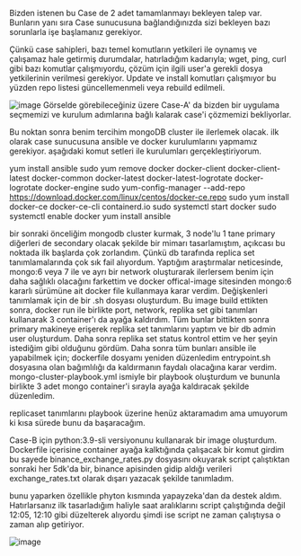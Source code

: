 Bizden istenen bu Case de 2 adet tamamlanmayı bekleyen talep var. Bunların yanı sıra Case sunucusuna bağlandığınızda sizi bekleyen bazı sorunlarla işe başlamanız gerekiyor.

Çünkü case sahipleri, bazı temel komutların yetkileri ile oynamış ve çalışamaz hale getirmiş durumdalar, hatırladığım kadarıyla; wget, ping, curl gibi bazı komutlar çalışmıyordu, 
çözüm için ilgili user'a gerekli dosya yetkilerinin verilmesi gerekiyor. Update ve install komutları çalışmıyor bu yüzden repo listesi güncellemenmeli veya rebuild edilmeli.

![image](https://github.com/oihtiyar/case-i-need-to-solve/assets/50960588/b76d5464-0e2c-4ff6-803a-3210a296154e)
Görselde görebileceğiniz üzere Case-A' da bizden bir uygulama seçmemizi ve kurulum adımlarına bağlı kalarak case'i çözmemizi bekliyorlar.

Bu noktan sonra benim tercihim mongoDB cluster ile ilerlemek olacak.
ilk olarak case sunucusuna ansible ve docker kurulumlarını yapmamız gerekiyor. aşağıdaki komut setleri ile kurulumları gerçekleştiriyorum.

yum install ansible
   sudo yum remove docker docker-client docker-client-latest docker-common docker-latest docker-latest-logrotate docker-logrotate docker-engine
   sudo yum-config-manager --add-repo https://download.docker.com/linux/centos/docker-ce.repo
   sudo yum install docker-ce docker-ce-cli containerd.io
   sudo systemctl start docker
   sudo systemctl enable docker
   yum install ansible


bir sonraki önceliğim mongodb cluster kurmak, 3 node'lu 1 tane primary diğerleri de secondary olacak şekilde bir mimarı tasarlamıştım, 
açıkcası bu noktada ilk başlarda çok zorlandım. Çünkü db tarafında replica set tanımlamalarında çok sık fail alıyordum. Yaptığım araştırmalar neticesinde, 
mongo:6 veya 7 ile ve ayrı bir network oluşturarak ilerlersem benim için daha sağlıklı olacağını farkettim ve docker offical-image sitesinden 
mongo:6 kararlı sürümüne ait docker file kullanmaya karar verdim. Değişkenleri tanımlamak için de bir .sh dosyası oluşturdum. 
Bu image build ettikten sonra, docker run ile birlikte port, network, replika set gibi tanımları kullanarak 3 container'ı da ayağa kaldırdım. 
Tüm bunlar bittikten sonra primary makineye erişerek replika set tanımlarını yaptım ve bir db admin user oluşturdum. Daha sonra replika set status kontrol ettim ve her şeyin 
istediğim gibi olduğunu gördüm. Daha sonra tüm bunları ansible ile yapabilmek için; dockerfile dosyamı yeniden düzenledim entrypoint.sh dosyasına olan bağımlılığı da kaldırmanın 
faydalı olacağına karar verdim. mongo-cluster-playbook.yml ismiyle bir playbook oluşturdum ve bununla birlikte 3 adet mongo container'i sırayla ayağa kaldıracak şekilde düzenledim.

replicaset tanımlarını playbook üzerine henüz aktaramadım ama umuyorum ki kısa sürede bunu da başaracağım.


Case-B için python:3.9-sli versiyonunu kullanarak bir image oluşturdum. Dockerfile içerisine container ayağa kalktığında
çalışacak bir komut girdim bu sayede binance_exchange_rates.py dosyasını okuyarak script çalıştıktan sonraki her 5dk'da
bir, binance apisinden gidip aldığı verileri exchange_rates.txt olarak dışarı yazacak şekilde tanımladım.

bunu yaparken özellikle phyton kısmında yapayzeka'dan da destek aldım. Hatırlarsanız ilk tasarladığım haliyle saat 
aralıklarını script çalıştığında değil 12:05, 12:10 gibi düzelterek alıyordu şimdi ise script ne zaman çalıştıysa o zaman
alıp getiriyor.

![image](https://github.com/oihtiyar/case-i-need-to-solve/assets/50960588/2b3d2ebf-5bdc-44e5-ae52-b5b7a68f6247)
